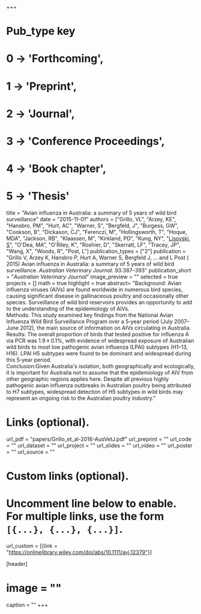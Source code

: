 +++
# Pub_type key
# 0 -> 'Forthcoming',
# 1 -> 'Preprint',
# 2 -> 'Journal',
# 3 -> 'Conference Proceedings',
# 4 -> 'Book chapter',
# 5 -> 'Thesis'
  
title = "Avian influenza in Australia: a summary of 5 years of wild bird surveillance"
date = "2015-11-01"
authors = ["Grillo, VL", "Arzey, KE", "Hansbro, PM", "Hurt, AC", "Warner, S", "Bergfeld, J", "Burgess, GW", "Cookson, B", "Dickason, CJ", "Ferenczi, M", "Hollingsworth, T", "Hoque, MDA", "Jackson, RB", "Klaassen, M", "Kirkland, PD", "Kung, NY", "[Lisovski, S](https://slisovski.netlify.com/)", "O'Dea, MA", "O'Riley, K", "Roshier, D", "Skerratt, LF", "Tracey, JP", "Wang, X", "Woods, R", "Post, L"]
publication_types = ["2"]
publication = "Grillo V, Arzey K, Hansbro P, Hurt A, Warner S, Bergfeld J, ... and L Post ( 2015) Avian influenza in Australia: a summary of 5 years of wild bird surveillance. _Australian Veterinary Journal_. 93:387–393"
publication_short = "_Australian Veterinary Journal_"
image_preview = ""
selected = true
projects = []
math = true
highlight = true
abstract= "Background: Avian influenza viruses (AIVs) are found worldwide in numerous bird species, causing significant disease in gallinaceous poultry and occasionally other species. Surveillance of wild bird reservoirs provides an opportunity to add to the understanding of the epidemiology of AIVs.<br />Methods: This study examined key findings from the National Avian Influenza Wild Bird Surveillance Program over a 5‐year period (July 2007–June 2012), the main source of information on AIVs circulating in Australia.<br />Results: The overall proportion of birds that tested positive for influenza A via PCR was 1.9 ± 0.1%, with evidence of widespread exposure of Australian wild birds to most low pathogenic avian influenza (LPAI) subtypes (H1–13, H16). LPAI H5 subtypes were found to be dominant and widespread during this 5‐year period.<br />Conclusion:Given Australia's isolation, both geographically and ecologically, it is important for Australia not to assume that the epidemiology of AIV from other geographic regions applies here. Despite all previous highly pathogenic avian influenza outbreaks in Australian poultry being attributed to H7 subtypes, widespread detection of H5 subtypes in wild birds may represent an ongoing risk to the Australian poultry industry."
  
# Links (optional).
url_pdf = "papers/Grillo_et_al-2016-AusVetJ.pdf"
url_preprint = ""
url_code = ""
url_dataset = ""
url_project = ""
url_slides = ""
url_video = ""
url_poster = ""
url_source = ""
  
# Custom links (optional).
#   Uncomment line below to enable. For multiple links, use the form `[{...}, {...}, {...}]`.
url_custom = [{link = "https://onlinelibrary.wiley.com/doi/abs/10.1111/avj.12379"}]
  
[header]
# image = ""
caption = ""
+++

